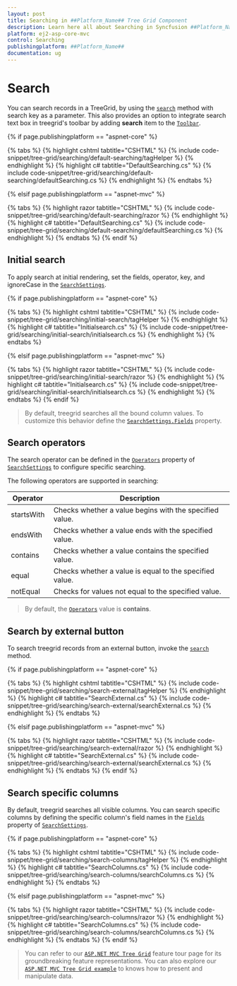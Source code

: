 ```yaml
---
layout: post
title: Searching in ##Platform_Name## Tree Grid Component
description: Learn here all about Searching in Syncfusion ##Platform_Name## Tree Grid component of Syncfusion Essential JS 2 and more.
platform: ej2-asp-core-mvc
control: Searching
publishingplatform: ##Platform_Name##
documentation: ug
---
```



# Search

You can search records in a TreeGrid, by using the [`search`](https://ej2.syncfusion.com/documentation/api/treegrid/#search) method with search key as a parameter. This also provides an option to integrate search text box in treegrid's toolbar by adding **search** item to the [`Toolbar`](https://help.syncfusion.com/cr/cref_files/aspnetcore-js2/Syncfusion.EJ2~Syncfusion.EJ2.TreeGrid.TreeGrid~Toolbar.html).

{% if page.publishingplatform == "aspnet-core" %}

{% tabs %}
{% highlight cshtml tabtitle="CSHTML" %}
{% include code-snippet/tree-grid/searching/default-searching/tagHelper %}
{% endhighlight %}
{% highlight c# tabtitle="DefaultSearching.cs" %}
{% include code-snippet/tree-grid/searching/default-searching/defaultSearching.cs %}
{% endhighlight %}
{% endtabs %}

{% elsif page.publishingplatform == "aspnet-mvc" %}

{% tabs %}
{% highlight razor tabtitle="CSHTML" %}
{% include code-snippet/tree-grid/searching/default-searching/razor %}
{% endhighlight %}
{% highlight c# tabtitle="DefaultSearching.cs" %}
{% include code-snippet/tree-grid/searching/default-searching/defaultSearching.cs %}
{% endhighlight %}
{% endtabs %}
{% endif %}



## Initial search

To apply search at initial rendering, set the fields, operator, key, and ignoreCase in the [`SearchSettings`](https://help.syncfusion.com/cr/cref_files/aspnetcore-js2/Syncfusion.EJ2~Syncfusion.EJ2.TreeGrid.TreeGrid~SearchSettings.html).

{% if page.publishingplatform == "aspnet-core" %}

{% tabs %}
{% highlight cshtml tabtitle="CSHTML" %}
{% include code-snippet/tree-grid/searching/initial-search/tagHelper %}
{% endhighlight %}
{% highlight c# tabtitle="Initialsearch.cs" %}
{% include code-snippet/tree-grid/searching/initial-search/initialsearch.cs %}
{% endhighlight %}
{% endtabs %}

{% elsif page.publishingplatform == "aspnet-mvc" %}

{% tabs %}
{% highlight razor tabtitle="CSHTML" %}
{% include code-snippet/tree-grid/searching/initial-search/razor %}
{% endhighlight %}
{% highlight c# tabtitle="Initialsearch.cs" %}
{% include code-snippet/tree-grid/searching/initial-search/initialsearch.cs %}
{% endhighlight %}
{% endtabs %}
{% endif %}



> By default, treegrid searches all the bound column values. To customize this behavior define the [`SearchSettings.Fields`](https://help.syncfusion.com/cr/cref_files/aspnetcore-js2/Syncfusion.EJ2~Syncfusion.EJ2.TreeGrid.TreeGridSearchSettings~Fields.html) property.

## Search operators

The search operator can be defined in the [`Operators`](https://help.syncfusion.com/cr/cref_files/aspnetcore-js2/Syncfusion.EJ2~Syncfusion.EJ2.TreeGrid.TreeGridSearchSettings~Operators.html) property of [`SearchSettings`](https://help.syncfusion.com/cr/cref_files/aspnetcore-js2/Syncfusion.EJ2~Syncfusion.EJ2.TreeGrid.TreeGridSearchSettings.html) to configure specific searching.

The following operators are supported in searching:

Operator |Description
-----|-----
startsWith |Checks whether a value begins with the specified value.
endsWith |Checks whether a value ends with the specified value.
contains |Checks whether a value contains the specified value.
equal |Checks whether a value is equal to the specified value.
notEqual |Checks for values not equal to the specified value.

> By default, the [`Operators`](https://help.syncfusion.com/cr/cref_files/aspnetcore-js2/Syncfusion.EJ2~Syncfusion.EJ2.TreeGrid.TreeGridSearchSettings~Operators.html) value is **contains**.

## Search by external button

To search treegrid records from an external button, invoke the [`search`](https://ej2.syncfusion.com/documentation/api/treegrid/#search) method.

{% if page.publishingplatform == "aspnet-core" %}

{% tabs %}
{% highlight cshtml tabtitle="CSHTML" %}
{% include code-snippet/tree-grid/searching/search-external/tagHelper %}
{% endhighlight %}
{% highlight c# tabtitle="SearchExternal.cs" %}
{% include code-snippet/tree-grid/searching/search-external/searchExternal.cs %}
{% endhighlight %}
{% endtabs %}

{% elsif page.publishingplatform == "aspnet-mvc" %}

{% tabs %}
{% highlight razor tabtitle="CSHTML" %}
{% include code-snippet/tree-grid/searching/search-external/razor %}
{% endhighlight %}
{% highlight c# tabtitle="SearchExternal.cs" %}
{% include code-snippet/tree-grid/searching/search-external/searchExternal.cs %}
{% endhighlight %}
{% endtabs %}
{% endif %}



## Search specific columns

By default, treegrid searches all visible columns. You can search specific columns by defining the specific column's field names in the [`Fields`](https://help.syncfusion.com/cr/cref_files/aspnetcore-js2/Syncfusion.EJ2~Syncfusion.EJ2.TreeGrid.TreeGridSearchSettings~Fields.html) property of [`SearchSettings`](https://help.syncfusion.com/cr/cref_files/aspnetcore-js2/Syncfusion.EJ2~Syncfusion.EJ2.TreeGrid.TreeGridSearchSettings.html).

{% if page.publishingplatform == "aspnet-core" %}

{% tabs %}
{% highlight cshtml tabtitle="CSHTML" %}
{% include code-snippet/tree-grid/searching/search-columns/tagHelper %}
{% endhighlight %}
{% highlight c# tabtitle="SearchColumns.cs" %}
{% include code-snippet/tree-grid/searching/search-columns/searchColumns.cs %}
{% endhighlight %}
{% endtabs %}

{% elsif page.publishingplatform == "aspnet-mvc" %}

{% tabs %}
{% highlight razor tabtitle="CSHTML" %}
{% include code-snippet/tree-grid/searching/search-columns/razor %}
{% endhighlight %}
{% highlight c# tabtitle="SearchColumns.cs" %}
{% include code-snippet/tree-grid/searching/search-columns/searchColumns.cs %}
{% endhighlight %}
{% endtabs %}
{% endif %}



> You can refer to our [`ASP.NET MVC Tree Grid`](https://www.syncfusion.com/aspnet-mvc-ui-controls/tree-grid) feature tour page for its groundbreaking feature representations. You can also explore our [`ASP.NET MVC Tree Grid example`](https://ej2.syncfusion.com/aspnetmvc/TreeGrid/Overview#/material) to knows how to present and manipulate data.